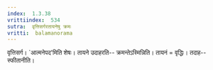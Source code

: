 ```yaml
---
index:  1.3.38
vrittiindex:  534
sutra:  वृत्तिसर्गरतायनेषु क्रमः
vritti:  balamanorama 
---
```


वृत्तिसर्ग। `आत्मनेपद'मिति शेषः। तायने उदाहरति-- क्रमन्तेऽस्मिन्निति। तायनं = वृद्धिः। तदाह-- स्फीतानीति।

